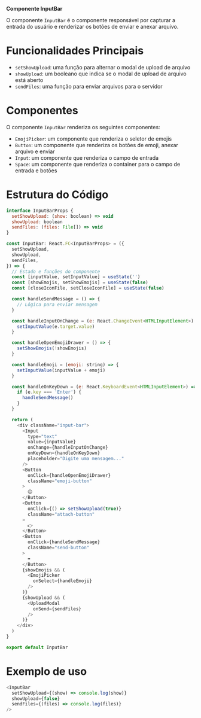 **Componente InputBar**

O componente `InputBar` é o componente responsável por capturar a entrada do usuário e renderizar os botões de enviar e anexar arquivo.

# **Funcionalidades Principais**

* `setShowUpload`: uma função para alternar o modal de upload de arquivo
* `showUpload`: um booleano que indica se o modal de upload de arquivo está aberto
* `sendFiles`: uma função para enviar arquivos para o servidor

# **Componentes**

O componente `InputBar` renderiza os seguintes componentes:

* `EmojiPicker`: um componente que renderiza o seletor de emojis
* `Button`: um componente que renderiza os botões de emoji, anexar arquivo e enviar
* `Input`: um componente que renderiza o campo de entrada
* `Space`: um componente que renderiza o container para o campo de entrada e botões

# **Estrutura do Código**
```javascript
interface InputBarProps {
  setShowUpload: (show: boolean) => void
  showUpload: boolean
  sendFiles: (files: File[]) => void
}

const InputBar: React.FC<InputBarProps> = ({
  setShowUpload,
  showUpload,
  sendFiles,
}) => {
  // Estado e funções do componente
  const [inputValue, setInputValue] = useState('')
  const [showEmojis, setShowEmojis] = useState(false)
  const [closeIconFile, setCloseIconFile] = useState(false)

  const handleSendMessage = () => {
    // Lógica para enviar mensagem
  }

  const handleInputOnChange = (e: React.ChangeEvent<HTMLInputElement>) => {
    setInputValue(e.target.value)
  }

  const handleOpenEmojiDrawer = () => {
    setShowEmojis(!showEmojis)
  }

  const handleEmoji = (emoji: string) => {
    setInputValue(inputValue + emoji)
  }

  const handleOnKeyDown = (e: React.KeyboardEvent<HTMLInputElement>) => {
    if (e.key === 'Enter') {
      handleSendMessage()
    }
  }

  return (
    <div className="input-bar">
      <Input
        type="text"
        value={inputValue}
        onChange={handleInputOnChange}
        onKeyDown={handleOnKeyDown}
        placeholder="Digite uma mensagem..."
      />
      <Button
        onClick={handleOpenEmojiDrawer}
        className="emoji-button"
      >
        😊
      </Button>
      <Button
        onClick={() => setShowUpload(true)}
        className="attach-button"
      >
        👉
      </Button>
      <Button
        onClick={handleSendMessage}
        className="send-button"
      >
        ➡️
      </Button>
      {showEmojis && (
        <EmojiPicker
          onSelect={handleEmoji}
        />
      )}
      {showUpload && (
        <UploadModal
          onSend={sendFiles}
        />
      )}
    </div>
  )
}

export default InputBar
```
# **Exemplo de uso**
```javascript
<InputBar
  setShowUpload={(show) => console.log(show)}
  showUpload={false}
  sendFiles={(files) => console.log(files)}
/>
```